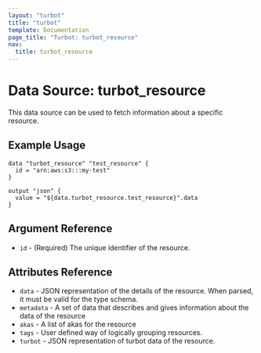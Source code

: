 ```yaml
---
layout: "turbot"
title: "turbot"
template: Documentation
page_title: "Turbot: turbot_resource"
nav:
  title: turbot_resource
---
```


# Data Source: turbot_resource
This data source can be used to fetch information about a specific resource.


## Example Usage

```hcl
data "turbot_resource" "test_resource" {
  id = "arn:aws:s3:::my-test"
}

output "json" {
  value = "${data.turbot_resource.test_resource}".data
}
```

## Argument Reference

* `id` - (Required) The unique identifier of the resource.

## Attributes Reference

* `data` - JSON representation of the details of the resource. When parsed, it must be valid for the type schema.
* `metadata` - A set of data that describes and gives information about the data of the resource
* `akas` - A list of akas for the resource
* `tags` - User defined way of logically grouping resources.
* `turbot` - JSON representation of turbot data of the resource.